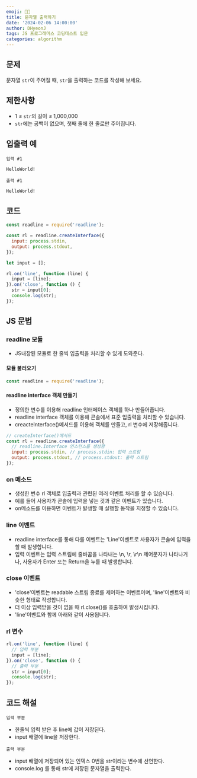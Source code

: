 ```yaml
---
emoji: 🧑‍💻
title: 문자열 출력하기
date: '2024-02-06 14:00:00'
author: DHyeonJ
tags: JS 프로그래머스 코딩테스트 입문
categories: algorithm
---
```


## 문제

문자열 `str`이 주어질 때, `str`을 출력하는 코드를 작성해 보세요.

## 제한사항

- 1 ≤ `str`의 길이 ≤ 1,000,000
- `str`에는 공백이 없으며, 첫째 줄에 한 줄로만 주어집니다.

## 입출력 예

`입력 #1`

```console
HelloWorld!
```

`출력 #1`

```console
HelloWorld!
```

## 코드

```js
const readline = require('readline');

const rl = readline.createInterface({
  input: process.stdin,
  output: process.stdout,
});

let input = [];

rl.on('line', function (line) {
  input = [line];
}).on('close', function () {
  str = input[0];
  console.log(str);
});
```

## JS 문법

### readline 모듈

- JS내장된 모듈로 한 줄씩 입출력을 처리할 수 있게 도와준다.

#### 모듈 불러오기

```js
const readline = require('readline');
```

#### readline interface 객체 만들기

- 정의한 변수를 이용해 readline 인터페이스 객체를 하나 만들어줍니다.
- readline interface 객체를 이용해 콘솔에서 표준 입출력을 처리할 수 있습니다.
- creacteInterface()메서드를 이용해 객체를 만들고, rl 변수에 저장해줍니다.

```js
// createInterface()메서드
const rl = readline.createInterface({
  // readline.Interface 인스턴스를 생성함
  input: process.stdin, // process.stdin: 입력 스트림
  output: process.stdout, // process.stdout: 출력 스트림
});
```

### on 메소드

- 생성한 변수 rl 객체로 입출력과 관련된 여러 이벤트 처리를 할 수 있습니다.
- 예를 들어 사용자가 콘솔에 입력을 넣는 것과 같은 이벤트가 있습니다.
- on메소드를 이용하면 이벤트가 발생할 때 실행할 동작을 지정할 수 있습니다.

### line 이벤트

- readline interface를 통해 다룰 이벤트는 'Line'이벤트로 사용자가 콘솔에 입력을 할 때 발생합니다.
- 입력 이벤트는 입력 스트림에 줄바꿈을 나타내는 \n, \r, \r\n 제어문자가 나타나거나, 사용자가 Enter 또는 Return을 누를 때 발생합니다.

### close 이벤트

- 'close'이벤트는 readable 스트림 종료를 제어하는 이벤트이며, 'line'이벤트와 비슷한 형태로 작성합니다.
- 더 이상 입력받을 것이 없을 때 rl.close()를 호출하여 발생시킵니다.
- 'line'이벤트와 함께 아래와 같이 사용됩니다.

### rl 변수

```js
rl.on('line', function (line) {
  // 입력 부분
  input = [line];
}).on('close', function () {
  // 출력 부분
  str = input[0];
  console.log(str);
});
```

## 코드 해설

`입력 부분`

- 한줄씩 입력 받은 후 line에 값이 저장된다.
- input 배열에 line을 저장한다.

`출력 부분`

- input 배열에 저장되어 있는 인덱스 0번을 str이라는 변수에 선언한다.
- console.log 를 통해 str에 저장된 문자열을 출력한다.

```toc

```
